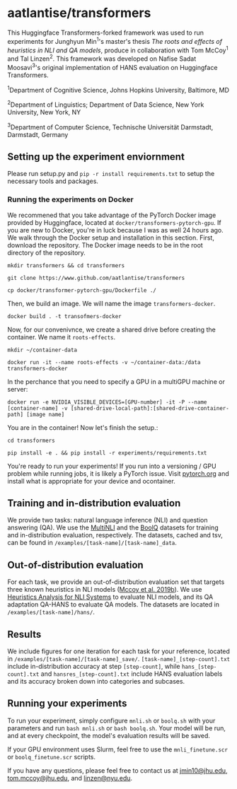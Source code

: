 # aatlantise/transformers

This Huggingface Transformers-forked framework was used to run experiments for Junghyun Min<sup>1</sup>'s master's thesis <i>The roots and effects of heuristics in NLI and QA models</i>, produce in collaboration with Tom McCoy<sup>1</sup> and Tal Linzen<sup>2</sup>. This framework was developed on Nafise Sadat Moosavi<sup>3</sup>'s original implementation of HANS evaluation on Huggingface Transformers.

<sup>1</sup>Department of Cognitive Science, Johns Hopkins University, Baltimore, MD

<sup>2</sup>Department of Linguistics; Department of Data Science, New York University, New York, NY

<sup>3</sup>Department of Computer Science, Technische Universität Darmstadt, Darmstadt, Germany


## Setting up the experiment enviornment

Please run setup.py and `pip -r install requirements.txt` to setup the necessary tools and packages.

### Running the experiments on Docker

We recommened that you take advantage of the PyTorch Docker image provided by Huggingface, located at `docker/transformers-pytorch-gpu`. If you are new to Docker, you're in luck because I was as well 24 hours ago.
We walk through the Docker setup and installation in this section.
First, download the repository. The Docker image needs to be in the root directory of the repository.

`mkdir transformers && cd transformers`

`git clone https://www.github.com/aatlantise/transformers`

`cp docker/transformer-pytorch-gpu/Dockerfile ./`

Then, we build an image. We will name the image `transformers-docker`.

`docker build . -t transofmers-docker`

Now, for our convenivnce, we create a shared drive before creating the container. We name it `roots-effects`.

`mkdir ~/container-data`

`docker run -it --name roots-effects -v ~/container-data:/data transformers-docker`

In the perchance that you need to specify a GPU in a multiGPU machine or server:

`docker run -e NVIDIA_VISIBLE_DEVICES=[GPU-number] -it -P --name [container-name] -v [shared-drive-local-path]:[shared-drive-container-path] [image name]`

You are in the container! Now let's finish the setup.:

`cd transformers`

`pip install -e . && pip install -r experiments/requirements.txt`

You're ready to run your experiments! If you run into a versioning / GPU problem while running jobs, it is likely a PyTorch issue. Visit [pytorch.org](https://www.pytorch.org) and install what is appropriate for your device and ocontainer.


## Training and in-distribution evaluation

We provide two tasks: natural language inference (NLI) and question answering (QA). We use the [MultiNLI](https://github.com/nyu-mll/multiNLI) and the [BoolQ](https://github.com/google-research-datasets/boolean-questions) datasets for training and in-distribution evaluation, respectively. The datasets, cached and tsv, can be found in `/examples/[task-name]/[task-name]_data`.

## Out-of-distribution evaluation

For each task, we provide an out-of-distribution evaluation set that targets three known heuristics in NLI models ([Mccoy et al. 2019b](https://www.aclweb.org/anthology/P19-1334/)). We use [Heuristics Analysis for NLI Systems](https://github.com/tommccoy1/hans) to evaluate NLI models, and its QA adaptation QA-HANS to evaluate QA models. The datasets are located in `/examples/[task-name]/hans/`.

## Results

We include figures for one iteration for each task for your reference, located in `/examples/[task-name]/[task-name]_save/`. `[task-name]_[step-count].txt` include in-distribution accuracy at step `[step-count]`, while `hans_[step-count].txt` and `hansres_[step-count].txt` include HANS evaluation labels and its accuracy broken down into categories and subcases.

## Running your experiments

To run your experiment, simply configure `mnli.sh` or `boolq.sh` with your parameters and run ```bash mnli.sh``` or ```bash boolq.sh```. Your model will be run, and at every checkpoint, the model's evaluation results will be saved.

If your GPU environment uses Slurm, feel free to use the `mnli_finetune.scr` or `boolq_finetune.scr` scripts.


If you have any questions, please feel free to contact us at jmin10@jhu.edu, tom.mccoy@jhu.edu, and linzen@nyu.edu.
